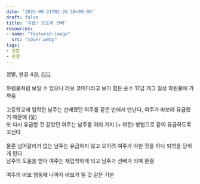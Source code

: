 ```yaml
---
date: '2025-09-21T02:26:18+09:00'
draft: false
title: '유급! 토도메 선배'
resources:
- name: "featured-image"
  src: "cover.webp"
tags:
- 정발
- 완결
---
```


정발, 완결 4권, [리디](https://ridibooks.com/books/2066003198)  
\
하렘물처럼 보일 수 있으나 러브 코미디라고 보기 힘든 순수 17금 개그 일상 학원물에 가까움  
\
고등학교에 입학한 남주는 선배였던 여주를 같은 반에서 만난다, 여주가 바보라 유급했기 때문에 (쑻)  
또 다시 유급할 것 같았던 여주는 남주를 여러 가지 (+ 야한) 방법으로 같이 유급하도록 꼬신다  
\
물론 넘어갈리가 없는 남주는 유급하지 않고 오히려 여주가 야한 짓을 하다 퇴학을 당하게 된다  
남주의 도움을 받아 여주는 재입학하게 되고 남주가 선배가 되며 완결  
\
여주의 바보 행동에 나까지 바보가 될 것 같은 기분  